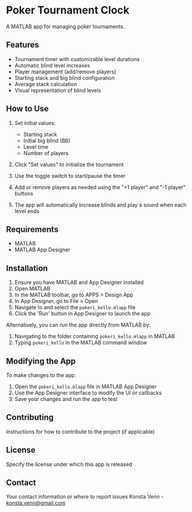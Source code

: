 # Poker Tournament Clock

A MATLAB app for managing poker tournaments.

## Features

- Tournament timer with customizable level durations
- Automatic blind level increases
- Player management (add/remove players)
- Starting stack and big blind configuration
- Average stack calculation
- Visual representation of blind levels

## How to Use

1. Set initial values:
   - Starting stack
   - Initial big blind (BB)
   - Level time
   - Number of players

2. Click "Set values" to initialize the tournament

3. Use the toggle switch to start/pause the timer

4. Add or remove players as needed using the "+1 player" and "-1 player" buttons

5. The app will automatically increase blinds and play a sound when each level ends

## Requirements

- MATLAB 
- MATLAB App Designer

## Installation

1. Ensure you have MATLAB and App Designer installed
2. Open MATLAB
3. In the MATLAB toolbar, go to APPS > Design App
4. In App Designer, go to File > Open
5. Navigate to and select the `pokeri_kello.mlapp` file
6. Click the 'Run' button in App Designer to launch the app

Alternatively, you can run the app directly from MATLAB by:
1. Navigating to the folder containing `pokeri_kello.mlapp` in MATLAB
2. Typing `pokeri_kello` in the MATLAB command window

## Modifying the App

To make changes to the app:
1. Open the `pokeri_kello.mlapp` file in MATLAB App Designer
2. Use the App Designer interface to modify the UI or callbacks
3. Save your changes and run the app to test

## Contributing

Instructions for how to contribute to the project (if applicable)

## License

Specify the license under which this app is released

## Contact

Your contact information or where to report issues
Konsta Venn - konsta.venn@gmail.com
